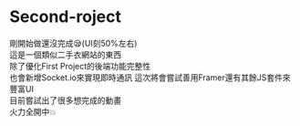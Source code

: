 ﻿# Second-roject  
剛開始做還沒完成😪(UI刻50%左右)  
這是一個類似二手衣網站的東西  
除了優化First Project的後端功能完整性  
也會新增Socket.io來實現即時通訊
這次將會嘗試善用Framer還有其餘JS套件來豐富UI  
目前嘗試出了很多想完成的動畫  
火力全開中💥



